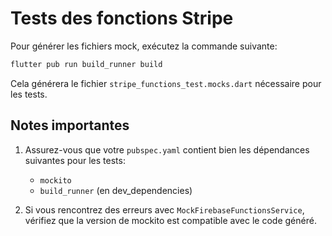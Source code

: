# Tests des fonctions Stripe

Pour générer les fichiers mock, exécutez la commande suivante:

```bash
flutter pub run build_runner build
```

Cela générera le fichier `stripe_functions_test.mocks.dart` nécessaire pour les tests.

## Notes importantes

1. Assurez-vous que votre `pubspec.yaml` contient bien les dépendances suivantes pour les tests:
   - `mockito`
   - `build_runner` (en dev_dependencies)

2. Si vous rencontrez des erreurs avec `MockFirebaseFunctionsService`, vérifiez que la version de mockito est compatible avec le code généré.
